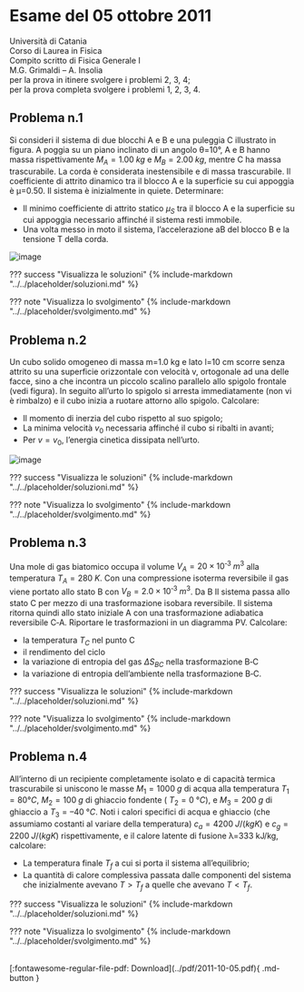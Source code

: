 # Esame del 05 ottobre 2011

Università di Catania <br>
Corso di Laurea in Fisica <br>
Compito scritto di Fisica Generale I <br>
M.G. Grimaldi – A. Insolia <br>
per la prova in itinere svolgere i problemi 2, 3, 4; <br>
per la prova completa svolgere i problemi 1, 2, 3, 4. <br>

## Problema n.1
Si consideri il sistema di due blocchi A e B e una puleggia C illustrato in figura. A poggia su un piano inclinato di un angolo θ=10°, A e B hanno massa rispettivamente $M_A=1.00 \; kg$ e $M_B=2.00 \; kg$, mentre C ha massa trascurabile. La corda è considerata inestensibile e di massa trascurabile. Il coefficiente di attrito dinamico tra il blocco A e la superficie su cui appoggia è µ=0.50. Il sistema è inizialmente in quiete. Determinare: 

- Il minimo coefficiente di attrito statico $µ_S$ tra il blocco A e la superficie su cui appoggia necessario affinché il sistema resti immobile. 
- Una volta messo in moto il sistema, l’accelerazione aB del blocco B e la tensione T della corda.

![image](https://user-images.githubusercontent.com/77018886/153404604-c00ff593-4950-47ab-bb9f-0159477cc34c.png)

??? success "Visualizza le soluzioni"
    {% include-markdown "../../placeholder/soluzioni.md" %}

??? note "Visualizza lo svolgimento"
    {% include-markdown "../../placeholder/svolgimento.md" %}

## Problema n.2
Un cubo solido omogeneo di massa m=1.0 kg e lato l=10 cm scorre senza attrito su una superficie orizzontale con velocità v, ortogonale ad una delle facce, sino a che incontra un piccolo scalino parallelo allo spigolo frontale (vedi figura). In seguito all’urto lo spigolo si arresta immediatamente (non vi è rimbalzo) e il cubo inizia a ruotare attorno allo spigolo. Calcolare: 

- Il momento di inerzia del cubo rispetto al suo spigolo; 
- La minima velocità $v_0$ necessaria affinché il cubo si ribalti in avanti; 
- Per $v = v_0$, l’energia cinetica dissipata nell’urto.

![image](https://user-images.githubusercontent.com/77018886/153404635-8756e8da-c536-4871-bc9e-49ebe3cef01c.png)

??? success "Visualizza le soluzioni"
    {% include-markdown "../../placeholder/soluzioni.md" %}

??? note "Visualizza lo svolgimento"
    {% include-markdown "../../placeholder/svolgimento.md" %}

## Problema n.3
Una mole di gas biatomico occupa il volume $V_A=20×10^{‐3} \; m^3$ alla temperatura $T_A=280 \; K$. Con una compressione isoterma reversibile il gas viene portato allo stato B con $V_B=2.0×10^{‐3} \; m^3$. Da B Il sistema passa allo stato C per mezzo di una trasformazione isobara reversibile. Il sistema ritorna quindi allo stato iniziale A con una trasformazione adiabatica reversibile C‐A. Riportare le trasformazioni in un diagramma PV. Calcolare:

- la temperatura $T_C$ nel punto C
- il rendimento del ciclo
- la variazione di entropia del gas $ΔS_{BC}$ nella trasformazione B‐C
- la variazione di entropia dell’ambiente nella trasformazione B‐C.

??? success "Visualizza le soluzioni"
    {% include-markdown "../../placeholder/soluzioni.md" %}

??? note "Visualizza lo svolgimento"
    {% include-markdown "../../placeholder/svolgimento.md" %}

## Problema n.4
All’interno di un recipiente completamente isolato e di capacità termica trascurabile si uniscono le masse $M_1=1000 \; g$ di acqua alla temperatura $T_1=80°C$, $M_2=100 \; g$ di ghiaccio fondente ( $T_2=0 \; °C$), e $M_3=200 \; g$ di ghiaccio a $T_3= – 40 \; °C$. Noti i calori specifici di acqua e ghiaccio (che assumiamo costanti al variare della temperatura) $c_a=4200 \; J/(kg K)$ e $c_g=2200 \; J/(kg K)$ rispettivamente, e il calore latente di fusione λ=333 kJ/kg, calcolare:

- La temperatura finale $T_f$ a cui si porta il sistema all’equilibrio;
- La quantità di calore complessiva passata dalle componenti del sistema che inizialmente avevano $T>T_f$ a quelle che avevano $T<T_f$.

??? success "Visualizza le soluzioni"
    {% include-markdown "../../placeholder/soluzioni.md" %}

??? note "Visualizza lo svolgimento"
    {% include-markdown "../../placeholder/svolgimento.md" %}

<br>
[:fontawesome-regular-file-pdf: Download](../pdf/2011-10-05.pdf){ .md-button }
